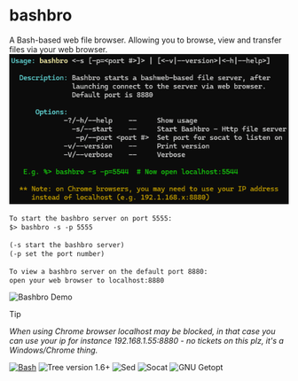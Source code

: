 # bashbro
A Bash-based web file browser. Allowing you to browse, view and transfer files via your web browser.  
![Bashbro Usage](assets/bashbro_usage.png)
```
To start the bashbro server on port 5555: 
$> bashbro -s -p 5555

(-s start the bashbro server) 
(-p set the port number) 

To view a bashbro server on the default port 8880: 
open your web browser to localhost:8880
```
![Bashbro Demo](assets/bashbro_demo.gif)
> [!TIP]
> *When using Chrome browser localhost may be blocked, in that case you can use your ip for instance 
> 192.168.1.55:8880 - no tickets on this plz, it's a Windows/Chrome thing.*

[![Bash](https://img.shields.io/badge/Bash-4EAA25?logo=gnubash&logoColor=fff)](#)
![Tree version 1.6+](https://img.shields.io/badge/Tree-v1.6+-green)
![Sed](https://img.shields.io/badge/Sed--orange)
![Socat](https://img.shields.io/badge/Socat--blue)
![GNU Getopt](https://img.shields.io/badge/getopt-T=4-yellow)
